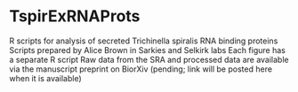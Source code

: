 # TspirExRNAProts
R scripts for analysis of secreted Trichinella spiralis RNA binding proteins 
Scripts prepared by Alice Brown in Sarkies and Selkirk labs
Each figure has a separate R script
Raw data from the SRA and processed data are available via the manuscript preprint on BiorXiv (pending; link will be posted here when it is available)
